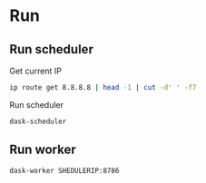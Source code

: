 # Run

## Run scheduler

Get current IP

```bash
ip route get 8.8.8.8 | head -1 | cut -d' ' -f7
```

Run scheduler

```bash
dask-scheduler
```

## Run worker

```bash
dask-worker SHEDULERIP:8786
```